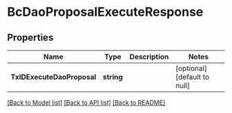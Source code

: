 # BcDaoProposalExecuteResponse

## Properties
Name | Type | Description | Notes
------------ | ------------- | ------------- | -------------
**TxIDExecuteDaoProposal** | **string** |  | [optional] [default to null]

[[Back to Model list]](../README.md#documentation-for-models) [[Back to API list]](../README.md#documentation-for-api-endpoints) [[Back to README]](../README.md)


